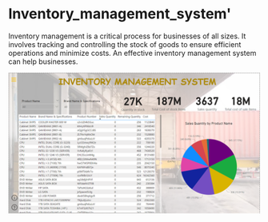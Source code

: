 # Inventory_management_system'
Inventory management is a critical process for businesses of all sizes. It involves tracking and controlling the stock of goods to ensure efficient operations and minimize costs. An effective inventory management system can help businesses.

<img src = "https://github.com/i-am-rohit/Inventory_management_system-/blob/main/images/1.PNG?raw=true">
